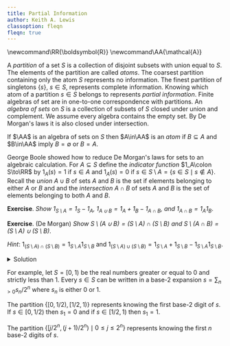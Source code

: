 ```yaml
---
title: Partial Information
author: Keith A. Lewis
classoption: fleqn
fleqn: true
---
```

\newcommand\RR{\boldsymbol{R}}
\newcommand\AA{\mathcal{A}}

A _partition_ of a set $S$ is a collection of disjoint subsets with
union equal to $S$. The elements of the partition are called _atoms_.
The coarsest partition containing only the atom $S$ represents no information.
The finest partition of singletons $\{s\}$, $s\in S$, represents complete information.
Knowing which atom of a partition $s\in S$ belongs to represents _partial information_.
Finite algebras of set are in one-to-one correspondence with partitions.
An _algebra of sets_ on $S$ is a collection of subsets of $S$ closed under
union and complement. We assume every algebra contains the empty set.
By De Morgan's laws it is also closed under intersection.

If $\AA$ is an algebra of sets on $S$ then
$A\in\AA$ is an _atom_ if
$B\subseteq A$ and $B\in\AA$ imply $B = \emptyset$ or $B = A$.

George Boole showed how to reduce De Morgan's laws for sets to an algebraic calculation.
For $A\subseteq S$ define the _indicator function_ $1_A\colon S\to\RR$
by $1_A(s) = 1$ if $s\in A$ and $1_A(s) = 0$ if
${s\in S\setminus A = \{s\in S\mid s\not\in A\}}$.
Recall the _union_ $A\cup B$ of sets $A$ and $B$ is the set if elements belonging
to either $A$ or $B$ and
and the _intersection_ $A\cap B$ of sets $A$ and $B$ is the set of elements
belonging to both $A$ and $B$.

__Exercise__. _Show $1_{S\setminus A} = 1_S - 1_A$, $1_{A\cup B} = 1_A + 1_B - 1_{A\cap B}$,
and $1_{A\cap B} = 1_A1_B$_.

__Exercise__. (De Morgan) _Show $S\setminus (A\cup B) = (S\setminus A)\cap(S\setminus B)$
and $S\setminus (A\cap B) = (S\setminus A)\cup(S\setminus B)$_.

_Hint_: $1_{(S\setminus A)\cap(S\setminus B)} = 1_{S\setminus A}1_{S\setminus B}$
and $1_{(S\setminus A)\cup(S\setminus B)}
= 1_{S\setminus A} + 1_{S\setminus B} - 1_{S\setminus A}1_{S\setminus B}$.

<details><summary>Solution</summary>
We have
$$
\begin{aligned}
1_{(S\setminus A)\cap(S\setminus B)}
&= 1_{S\setminus A} 1_{S\setminus B} \\
&= (1_S - 1_A)(1_S - 1_B) \\
&= 1_S - 1_A - 1_B + 1_A 1_B \\
&= 1_S - (1_A + 1_B - 1_{A\cap B}) \\
&= 1_S - 1_{A\cup B}) \\
&= 1_{S\setminus (A\cup B)} \\
\end{aligned}
$$
and
$$
\begin{aligned}
1_{(S\setminus A)\cup(S\setminus B)}
&= 1_{S\setminus A} + 1_{S\setminus B} - 1_{S\setminus A} 1_{S\setminus B} \\
&= (1_S - 1_A) + (1_S - 1_B) - (1_S - 1_A)(1_S - 1B) \\
&= (1_S - 1_A) + (1_S - 1_B) - 1_S + 1_A + 1_B - 1_A 1_B \\
&= 1_S - 1_{A\cap B} \\
&= 1_{S\setminus (A\cap B)} \\
\end{aligned}
$$
</details>


For example, let $S = [0,1)$ be the real numbers greater or equal to 0
and strictly less than 1.
Every $s\in S$ can be written in a base-2 expansion $s = \sum_{n>0} s_n/2^n$ where $s_n$ is either 0 or 1.

The partition $\{[0,1/2),[1/2,1)\}$ represents knowing the first
base-2 digit of $s$. If $s\in[0,1/2)$ then $s_1 = 0$ and
if $s\in[1/2,1)$ then $s_1 = 1$.

The partition $\{[j/2^n, (j+1)/2^n)\mid 0\le j\le 2^n\}$ represents knowing
the first $n$ base-2 digits of $s$.
